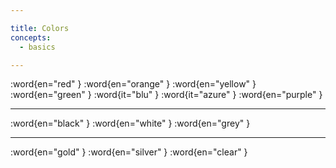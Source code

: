 ```yaml
---

title: Colors
concepts:
  - basics

---
```


:word{en="red" }
:word{en="orange" }
:word{en="yellow" }
:word{en="green" }
:word{it="blu" }
:word{it="azure" }
:word{en="purple" }

--------------------------------------------------

:word{en="black" }
:word{en="white" }
:word{en="grey" }

--------------------------------------------------

:word{en="gold" }
:word{en="silver" }
:word{en="clear" }
